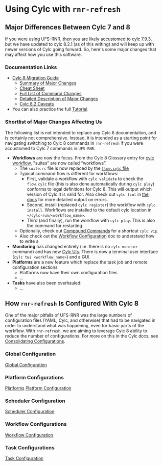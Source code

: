 # Using Cylc with `rnr-refresh`

## Major Differences Between Cylc 7 and 8
If you were using UFS-RNR, then you are likely accustomed to cylc 7.9.3, but
we have updated to cylc 8.2.1 (as of this writing) and will keep up with newer
versions of Cylc going forward.  So, here's some major changes that may affect
how you use this software.  

### Documentation Links
* [Cylc 8 Migration Guide](https://cylc.github.io/cylc-doc/latest/html/7-to-8/index.html)
    * [Summary of Major Changes](https://cylc.github.io/cylc-doc/latest/html/7-to-8/summary.html)
    * [Cheat Sheet](https://cylc.github.io/cylc-doc/latest/html/7-to-8/cheat-sheet.html)
    * [Full List of Command Changes](https://cylc.github.io/cylc-doc/latest/html/7-to-8/major-changes/cli.html#full-list-of-command-changes)
    * [Detailed Description of Major Changes](https://cylc.github.io/cylc-doc/latest/html/7-to-8/major-changes/index.html)
    * [Cylc 8.2 Caveats](https://cylc.github.io/cylc-doc/latest/html/7-to-8/caveats.html)
* You can also practice the full [Tutorial](https://cylc.github.io/cylc-doc/latest/html/tutorial/index.html).

### Shortlist of Major Changes Affecting Us
The following list is not intended to replace any Cylc 8 documentation, and is certainly not comprehensive.
Instead, it is intended as a starting point for navigating switching to Cylc 8 commands in `rnr-refresh` if you were accustomed to Cylc 7 commands in `UFS-RNR`.

* **Workflows** are now the focus.  From the Cylc 8 Glossary entry for [cylc workflow](https://cylc.github.io/cylc-doc/latest/html/glossary.html#term-cylc-workflow),
"suites" are now called “workflows”.
   * The `suite.rc` file is now replaced by the [`flow.cylc` file](https://cylc.github.io/cylc-doc/latest/html/tutorial/scheduling/graphing.html)
   * Typical command flow is different for workflows:
      * First, validate a workflow with `cylc validate` to check the `flow.cylc` file (this is also done automatically during `cylc play`) conforms to legal definitions for Cylc 8.  This will output which version of Cylc it is valid for.  Also check out `cylc lint` in [the docs](https://cylc.github.io/cylc-doc/latest/html/user-guide/writing-workflows/configuration.html#module-cylc.flow.scripts.lint) for more detailed output on errors.
      * Second, install (replaced `cylc register`) the workflow with `cylc install`.  Workflows are installed  to the default cylc location in `~/cylc-run/<workflow_name>`.
      * Third (and finally), run the workflow with `cylc play`.  This is also the command for restarting.
   * Optionally, check out [Compound Commands](https://cylc.github.io/cylc-doc/latest/html/user-guide/compound-commands.html#compoundcommands) for a shortcut `cylc vip`.
   * Also check out the [Workflow Configuration](https://cylc.github.io/cylc-doc/latest/html/user-guide/writing-workflows/configuration.html) doc to understand how to write a 
* **Monitoring** has changed entirely (i.e. there is no `cylc monitor` command) and has new [Cylc UIs](https://cylc.github.io/cylc-doc/8.0.0/html/7-to-8/major-changes/ui.html).
     There is now a terminal user interface (`cylc tui <workflow_name>`) and a GUI.
* **Platforms** are a new feature which replace the task job and remote configuration sections
   * Platforms now have their own configuration files
   * ...
* **Tasks** have also been overhauled:
   * ...


## How `rnr-refresh` Is Configured With Cylc 8
One of the major pitfalls of UFS-RNR was the large numbers of configuration files (YAML, Cylc, and otherwise) that had to be navigated in order to understand what was
happening, even for basic parts of the workflow.  With `rnr-refresh`, we are aiming to leverage Cylc 8 ability to reduce the number of configurations.  For more on this
in the Cylc docs, see [Consolidating Configurations](https://cylc.github.io/cylc-doc/latest/html/tutorial/runtime/configuration-consolidation/index.html#tutorial-cylc-consolidating-configuration).

### Global Configuration
[Global Configuration](https://cylc.github.io/cylc-doc/latest/html/reference/config/global.html#global-configuration)

### Platform Configurations
[Platforms](https://cylc.github.io/cylc-doc/latest/html/7-to-8/major-changes/platforms.html)
[Platform Configuration](https://cylc.github.io/cylc-doc/latest/html/reference/config/writing-platform-configs.html)

### Scheduler Configuration
[Scheduler Configuration](https://cylc.github.io/cylc-doc/latest/html/user-guide/writing-workflows/scheduler.html)

### Workflow Configurations
[Workflow Configuration](https://cylc.github.io/cylc-doc/latest/html/reference/config/workflow.html#workflow-configuration)


### Task Configurations
[Task Configuration](https://cylc.github.io/cylc-doc/latest/html/user-guide/writing-workflows/runtime.html)
